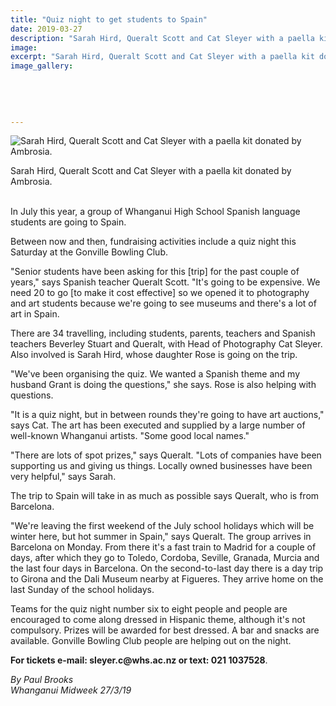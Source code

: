 ```yaml
---
title: "Quiz night to get students to Spain"
date: 2019-03-27
description: "Sarah Hird, Queralt Scott and Cat Sleyer with a paella kit donated by Ambrosia for the Quiz night..."
image: 
excerpt: "Sarah Hird, Queralt Scott and Cat Sleyer with a paella kit donated by Ambrosia for the Quiz night."
image_gallery:
    
    
    
    
    
---
```


<p><img src="https://www.nzherald.co.nz/resizer/B2RJnJuoSEybjOki2robH1SiOo8=/620x349/smart/filters:quality(70)/arc-anglerfish-syd-prod-nzme.s3.amazonaws.com/public/UG3KPBMXH5A47PETK526XHF5YY.jpg" alt="Sarah Hird, Queralt Scott and Cat Sleyer with a paella kit donated by Ambrosia." /></p>
<p>Sarah Hird, Queralt Scott and Cat Sleyer with a paella kit donated by Ambrosia.</p>
<p class="element element-paragraph"><br />In July this year, a group of Whanganui High School Spanish language students are going to Spain.</p>
<p class="element element-paragraph">Between now and then, fundraising activities include a quiz night this Saturday at the Gonville Bowling Club.</p>
<p class="element element-paragraph">"Senior students have been asking for this [trip] for the past couple of years," says Spanish teacher Queralt Scott. "It's going to be expensive. We need 20 to go [to make it cost effective] so we opened it to photography and art students because we're going to see museums and there's a lot of art in Spain.</p>
<p class="element element-paragraph">There are 34 travelling, including students, parents, teachers and Spanish teachers Beverley Stuart and Queralt, with Head of Photography Cat Sleyer. Also involved is Sarah Hird, whose daughter Rose is going on the trip.</p>
<p class="element element-paragraph">"We've been organising the quiz. We wanted a Spanish theme and my husband Grant is doing the questions," she says. Rose is also helping with questions.</p>
<p class="element element-paragraph">"It is a quiz night, but in between rounds they're going to have art auctions," says Cat. The art has been executed and supplied by a large number of well-known Whanganui artists. "Some good local names."</p>
<p class="element element-paragraph">"There are lots of spot prizes," says Queralt. "Lots of companies have been supporting us and giving us things. Locally owned businesses have been very helpful," says Sarah.</p>
<p class="element element-paragraph">The trip to Spain will take in as much as possible says Queralt, who is from Barcelona.</p>
<p class="element element-paragraph">"We're leaving the first weekend of the July school holidays which will be winter here, but hot summer in Spain," says Queralt. The group arrives in Barcelona on Monday. From there it's a fast train to Madrid for a couple of days, after which they go to Toledo, Cordoba, Seville, Granada, Murcia and the last four days in Barcelona. On the second-to-last day there is a day trip to Girona and the Dali Museum nearby at Figueres. They arrive home on the last Sunday of the school holidays.</p>
<p class="element element-paragraph">Teams for the quiz night number six to eight people and people are encouraged to come along dressed in Hispanic theme, although it's not compulsory. Prizes will be awarded for best dressed. A bar and snacks are available. Gonville Bowling Club people are helping out on the night.<br /><strong></strong></p>
<p class="element element-paragraph"><strong>For tickets e-mail: sleyer.c@whs.ac.nz or text: 021 1037528</strong>.</p>
<p class="element element-paragraph"><em>By Paul Brooks</em><br /><em>Whanganui Midweek 27/3/19</em></p>

